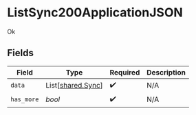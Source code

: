 # ListSync200ApplicationJSON

Ok


## Fields

| Field                                            | Type                                             | Required                                         | Description                                      |
| ------------------------------------------------ | ------------------------------------------------ | ------------------------------------------------ | ------------------------------------------------ |
| `data`                                           | List[[shared.Sync](../../models/shared/sync.md)] | :heavy_check_mark:                               | N/A                                              |
| `has_more`                                       | *bool*                                           | :heavy_check_mark:                               | N/A                                              |